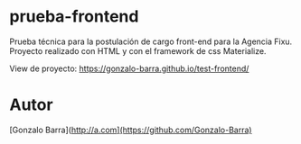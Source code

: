 prueba-frontend
=========

Prueba técnica para la postulación de cargo front-end para la Agencia Fixu. Proyecto realizado con HTML y con el framework de css Materialize.

View de proyecto:
https://gonzalo-barra.github.io/test-frontend/


Autor
=========
[Gonzalo Barra](http://a.com](https://github.com/Gonzalo-Barra)

